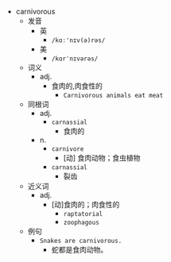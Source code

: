 - carnivorous
  - 发音
    - 英
      - `/kɑː'nɪv(ə)rəs/`
    - 美
      - `/kɑrˈnɪvərəs/`
  - 词义
    - adj.
      - 食肉的,肉食性的
        - `Carnivorous animals eat meat`
  - 同根词
    - adj.
      - `carnassial`
        - 食肉的
    - n.
      - `carnivore`
        - [动] 食肉动物；食虫植物
      - `carnassial`
        - 裂齿
  - 近义词
    - adj.
      - [动]食肉的；肉食性的
        - `raptatorial`
        - `zoophagous`
  - 例句
    - `Snakes are carnivorous.`
      - 蛇都是食肉动物。

